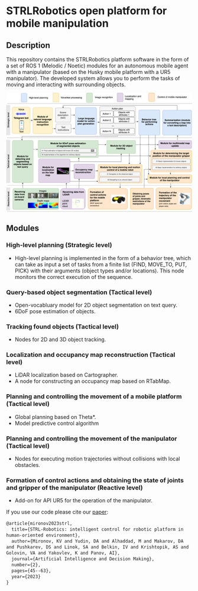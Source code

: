# STRLRobotics open platform for mobile manipulation

## Description

This repository contains the STRLRobotics platform software in the form of a set of ROS 1 (Melodic / Noetic) modules for an autonomous mobile agent with a manipulator (based on the Husky mobile platform with a UR5 manipulator). The developed system allows you to perform the tasks of moving and interacting with surrounding objects.

![SRTLRobotics architecture](https://github.com/cog-model/STRLRobotics/blob/main/assets/LLMObjectSorter%20Pipeline-STRLRobotics_en.png)

## Modules

### High-level planning (Strategic level)

- High-level planning is implemented in the form of a behavior tree, which can take as input a set of tasks from a finite list (FIND, MOVE_TO, PUT, PICK) with their arguments (object types and/or locations). This node monitors the correct execution of the sequence.

### Query-based object segmentation (Tactical level)

- Open-vocabluary model for 2D object segmentation on text query.
- 6DoF pose estimation of objects.

### Tracking found objects (Tactical level)

- Nodes for 2D and 3D object tracking.

### Localization and occupancy map reconstruction (Tactical level)

- LiDAR localization based on Cartographer.
- A node for constructing an occupancy map based on RTabMap.

### Planning and controlling the movement of a mobile platform (Tactical level)

- Global planning based on Theta*.
- Model predictive control algorithm

### Planning and controlling the movement of the manipulator (Tactical level)

- Nodes for executing motion trajectories without collisions with local obstacles.

### Formation of control actions and obtaining the state of joints and gripper of the manipulator (Reactive level)

- Add-on for API UR5 for the operation of the manipulator.

If you use our code please cite our [paper](https://www.mathnet.ru/eng/iipr/y2023/i2/p45):

```
@article{mironov2023strl,
  title={STRL-Robotics: intelligent control for robotic platform in human-oriented environment},
  author={Mironov, KV and Yudin, DA and Alhaddad, M and Makarov, DA and Pushkarev, DS and Linok, SA and Belkin, IV and Krishtopik, AS and Golovin, VA and Yakovlev, K and Panov, AI},
  journal={Artificial Intelligence and Decision Making},
  number={2},
  pages={45--63},
  year={2023}
}
```

